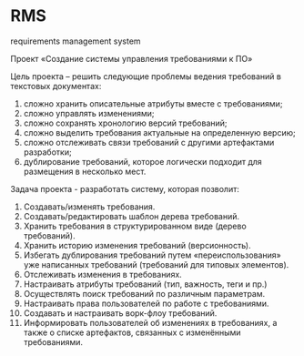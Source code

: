 # RMS
requirements management system

Проект «Создание системы управления требованиями к ПО»

Цель проекта – решить следующие проблемы ведения требований в текстовых документах:
1.	сложно хранить описательные атрибуты вместе с требованиями;
2.	сложно управлять изменениями;
3.	сложно сохранять хронологию версий требований;
4.	сложно выделить требования актуальные на определенную версию;
5.	сложно отслеживать связи требований с другими артефактами разработки;
6.	дублирование требований, которое логически подходит для размещения в несколько мест. 

Задача проекта - разработать систему, которая позволит:
1.	Создавать/изменять требования.
2.	Создавать/редактировать шаблон дерева требований.
3.	Хранить требования в структурированном виде (дерево требований).
4.	Хранить историю изменения требований (версионность).
5.	Избегать дублирования требований путем «переиспользования» уже написанных требований (требований для типовых элементов).
6.	Отслеживать изменения в требованиях.
7.	Настраивать атрибуты требований (тип, важность, теги и пр.)
8.	Осуществлять поиск требований по различным параметрам.
9.	Настраивать права пользователей по работе с требованиями.
10.	Создавать и настраивать ворк-флоу требований.
11.	Информировать пользователей об изменениях в требованиях, а также о списке артефактов, связанных с изменёнными требованиями.